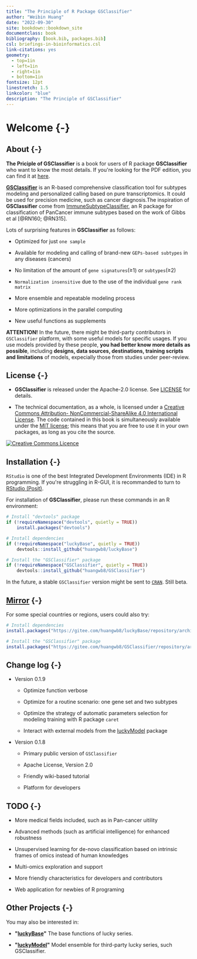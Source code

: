 ```yaml
--- 
title: "The Principle of R Package GSClassifier"
author: "Weibin Huang"
date: "2022-09-30"
site: bookdown::bookdown_site
documentclass: book
bibliography: [book.bib, packages.bib]
csl: briefings-in-bioinformatics.csl
link-citations: yes
geometry:
  - top=1in
  - left=1in
  - right=1in
  - bottom=1in
fontsize: 12pt
linestretch: 1.5
linkcolor: "blue"
description: "The Principle of GSClassifier"
---
```


# Welcome {-}

<!--

[GSClassifier](https://github.com/huangwb8/GSClassifier) is an R package for modeling and identification of Gene Expression Profiles (GEPs) subtypes. The detail of **GSClassifier** package usage had been demonstrated in [Github WiKi](https://github.com/huangwb8/GSClassifier/wiki). Here, we propose to introduce the principle of GSClassifier, including flowchart, **top scoring pairs (TSP)** algorithm, and batch effect control. 

emoji: https://github.com/rstudio/blogdown/issues/171

-->


## About {-}

**The Priciple of GSClassifier** is a book for users of R package **GSClassifier** who want to know the most details. If you're looking for the PDF edition, you can find it at [here](https://github.com/huangwb8/GSClassifier.principle/blob/master/docs/GSClassifier.principle.pdf).

[**GSClassifier**](https://github.com/huangwb8/GSClassifier) is an R-based comprehensive classification tool for subtypes modeling and personalized calling based on pure transcriptomics. It could be used for precision medicine, such as cancer diagnosis.The inspiration of **GSClassifier** come from [ImmuneSubtypeClassifier](https://github.com/CRI-iAtlas/ImmuneSubtypeClassifier), an R package for classification of PanCancer immune subtypes based on the work of Gibbs et al [@RN160; @RN315].

Lots of surprising features in **GSClassifier** as follows: 

+ Optimized for just `one sample`

+ Available for modeling and calling of brand-new `GEPs-based subtypes` in any diseases (cancers)

+ No limitation of the amount of `gene signatures`(≥1) or `subtypes`(≥2)

+ `Normalization insensitive` due to the use of  the individual `gene rank matrix`

+ More ensemble and repeatable modeling process

+ More optimizations in the parallel computing

+ New useful functions as supplements

**ATTENTION!** In the future, there might be third-party contributors in `GSClassifier` platform, with some useful models for specific usages. If you use models provided by these people, **you had better know more details as possible**, including **designs, data sources, destinations, training scripts and limitations** of models, expecially those from studies under peer-review.

## License {-}

+ **GSClassifier** is released under the Apache-2.0 license. See [LICENSE](https://github.com/huangwb8/GSClassifier/blob/master/license.txt) for details.

+ The technical documentation, as a whole, is licensed under a [Creative Commons Attribution-
NonCommercial-ShareAlike 4.0 International License](http://creativecommons.org/licenses/by-nc-sa/4.0/). The code contained in this book is simultaneously available under the [MIT license](https://opensource.org/licenses/MIT); this means that you are free to use it in your own packages, as long as you cite the source.

<a rel="license" href="http://creativecommons.org/licenses/by-nc-sa/4.0/"><img alt="Creative Commons Licence" style="border-width:0" src="https://i.creativecommons.org/l/by-nc-sa/4.0/88x31.png" /></a>

## Installation {-}

`RStudio` is one of the best Integrated Development Environments (IDE) in R programming. If you're struggling in R-GUI, it is recommanded to turn to [RStudio (Posit)](https://www.rstudio.com/).

For installation of **GSClassifier**, please run these commands in an R environment: 

```R
# Install "devtools" package
if (!requireNamespace("devtools", quietly = TRUE))
    install.packages("devtools")

# Install dependencies
if (!requireNamespace("luckyBase", quietly = TRUE))
    devtools::install_github("huangwb8/luckyBase")

# Install the "GSClassifier" package
if (!requireNamespace("GSClassifier", quietly = TRUE))
    devtools::install_github("huangwb8/GSClassifier")
```

In the future, a stable `GSClassifier` version might be sent to [`CRAN`](https://cran.r-project.org/). Still beta.


## [Mirror](https://gitee.com/huangwb8/GSClassifier) {-}

For some special countries or regions, users could also try:

```R
# Install dependencies
install.packages("https://gitee.com/huangwb8/luckyBase/repository/archive/Primary?format=tar.gz", repos=NULL, method="libcurl")

# Install the "GSClassifier" package
install.packages("https://gitee.com/huangwb8/GSClassifier/repository/archive/Primary?format=tar.gz", repos=NULL, method="libcurl")
```

## Change log {-}

+ Version 0.1.9

  + Optimize function verbose
  
  + Optimize for a routine scenario: one gene set and two subtypes
  
  + Optimize the strategy of automatic parameters selection for modeling training with R package `caret`
  
  + Interact with external models from the [luckyModel](https://github.com/huangwb8/luckyModel) package

+ Version 0.1.8

  + Primary public version of `GSClassifier`
  
  + Apache License, Version 2.0
  
  + Friendly wiki-based tutorial
  
  + Platform for developers

## TODO {-}

+ More medical fields included, such as in Pan-cancer uitility

+ Advanced methods (such as artificial intelligence) for enhanced robustness

+ Unsupervised learning for de-novo classification based on intrinsic frames of omics instead of human knowledges

+ Multi-omics exploration and support

+ More friendly characteristics for developers and contributors

+ Web application for newbies of R programing

## Other Projects {-}

You may also be interested in:

* __"[luckyBase](https://github.com/huangwb8/luckyBase)"__ The base functions of lucky series.

* __"[luckyModel](https://github.com/huangwb8/luckyModel)"__ Model ensemble for third-party lucky series, such GSClassifier.
